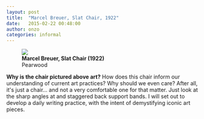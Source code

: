 ```yaml
---
layout: post
title:  "Marcel Breuer, Slat Chair, 1922"
date:   2015-02-22 00:48:00
author: onzo
categories: informal
---
```


<figure>
  <img src="{{site.url}}/img/2015/texts/breuer-slat-chair.jpg">
  <figcaption>
    <strong>Marcel Breuer, Slat Chair (1922)</strong> <br />
    Pearwood
  </figcaption>
</figure>

**Why is the chair pictured above art?** How does this chair inform our understanding of current art practices? Why should we even care? After all, it's just a chair... and not a very comfortable one for that matter. Just look at the sharp angles at and staggered back support bands. I will set out to develop a daily writing practice, with the intent of demystifying iconic art pieces.
